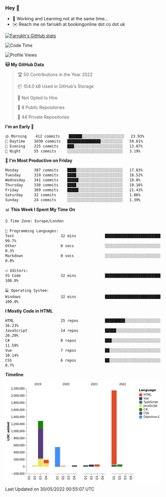 ### Hey 👋

- 🏃 Working and Learning not at the same time...
- ✉️ Reach me on farrukh at bookingonline dot co dot uk

[![Farrukh's GitHub stats](https://github-readme-stats.vercel.app/api?username=mfsbo&hide=stars&count_private=true)](https://github.com/mfsbo/)

<!--START_SECTION:waka-->
![Code Time](http://img.shields.io/badge/Code%20Time-0%20secs-blue)

![Profile Views](http://img.shields.io/badge/Profile%20Views-0-blue)

**🐱 My GitHub Data** 

> 🏆 50 Contributions in the Year 2022
 > 
> 📦 154.0 kB Used in GitHub's Storage 
 > 
> 🚫 Not Opted to Hire
 > 
> 📜 8 Public Repositories 
 > 
> 🔑 44 Private Repositories  
 > 
**I'm an Early 🐤** 

```text
🌞 Morning    412 commits    ██████░░░░░░░░░░░░░░░░░░░   23.93% 
🌆 Daytime    1030 commits   ███████████████░░░░░░░░░░   59.81% 
🌃 Evening    225 commits    ███░░░░░░░░░░░░░░░░░░░░░░   13.07% 
🌙 Night      55 commits     ░░░░░░░░░░░░░░░░░░░░░░░░░   3.19%

```
📅 **I'm Most Productive on Friday** 

```text
Monday       307 commits    ████░░░░░░░░░░░░░░░░░░░░░   17.83% 
Tuesday      319 commits    ████░░░░░░░░░░░░░░░░░░░░░   18.52% 
Wednesday    341 commits    █████░░░░░░░░░░░░░░░░░░░░   19.8% 
Thursday     330 commits    ████░░░░░░░░░░░░░░░░░░░░░   19.16% 
Friday       369 commits    █████░░░░░░░░░░░░░░░░░░░░   21.43% 
Saturday     32 commits     ░░░░░░░░░░░░░░░░░░░░░░░░░   1.86% 
Sunday       24 commits     ░░░░░░░░░░░░░░░░░░░░░░░░░   1.39%

```


📊 **This Week I Spent My Time On** 

```text
⌚︎ Time Zone: Europe/London

💬 Programming Languages: 
Text                     32 mins             █████████████████████████   99.7% 
Other                    0 secs              ░░░░░░░░░░░░░░░░░░░░░░░░░   0.3% 
Markdown                 0 secs              ░░░░░░░░░░░░░░░░░░░░░░░░░   0.0%

🔥 Editors: 
VS Code                  32 mins             █████████████████████████   100.0%

💻 Operating System: 
Windows                  32 mins             █████████████████████████   100.0%

```

**I Mostly Code in HTML** 

```text
HTML                     25 repos            █████████░░░░░░░░░░░░░░░░   36.23% 
JavaScript               14 repos            █████░░░░░░░░░░░░░░░░░░░░   20.29% 
C#                       8 repos             ███░░░░░░░░░░░░░░░░░░░░░░   11.59% 
Vue                      7 repos             ██░░░░░░░░░░░░░░░░░░░░░░░   10.14% 
CSS                      6 repos             ██░░░░░░░░░░░░░░░░░░░░░░░   8.7%

```


**Timeline**

![Chart not found](https://raw.githubusercontent.com/mfsbo/mfsbo/main/charts/bar_graph.png) 


 Last Updated on 30/05/2022 00:55:07 UTC
<!--END_SECTION:waka-->
<!--
**mfsbo/mfsbo** is a ✨ _special_ ✨ repository because its `README.md` (this file) appears on your GitHub profile.

Here are some ideas to get you started:

- 🔭 I’m currently working on ...
- 🌱 I’m currently learning ...
- 👯 I’m looking to collaborate on ...
- 🤔 I’m looking for help with ...
- 💬 Ask me about ...
- 📫 How to reach me: ...
- 😄 Pronouns: ...
- ⚡ Fun fact: ...
-->
